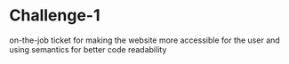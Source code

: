 # Challenge-1
on-the-job ticket for making the website more accessible for the user and using semantics for better code readability
